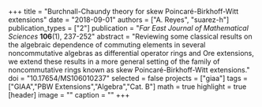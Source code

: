 +++
title = "Burchnall-Chaundy theory for skew Poincaré-Birkhoff-Witt extensions"
date = "2018-09-01"
authors = ["A. Reyes", "suarez-h"]
publication_types = ["2"]
publication = "*Far East Journal of Mathematical Sciences* **106**(1), 237-252"
abstract = "Reviewing some classical results on the algebraic dependence of commuting elements in several noncommutative algebras as differential operator rings and Ore extensions, we extend these results in a more general setting of the family of noncommutative rings known as skew Poincaré-Birkhoff-Witt extensions."
doi = "10.17654/MS106010237"
selected = false
projects = ["giaa"]
tags = ["GIAA","PBW Extensions","Algebra","Cat. B"]
math = true
highlight = true
[header]
image = ""
caption = ""
+++
